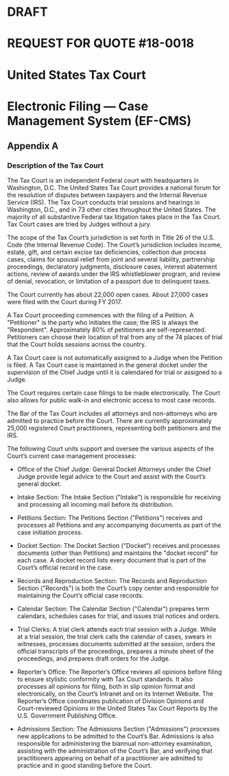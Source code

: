 # DRAFT
# REQUEST FOR QUOTE #18-0018
# United States Tax Court
# Electronic Filing — Case Management System (EF-CMS)

## Appendix A

### Description of the Tax Court

The Tax Court is an independent Federal court with headquarters in Washington, D.C. The United States Tax Court provides a national forum for the resolution of disputes between taxpayers and the Internal Revenue Service (IRS). The Tax Court conducts trial sessions and hearings in Washington, D.C., and in 73 other cities throughout the United States. The majority of all substantive Federal tax litigation takes place in the Tax Court. Tax Court cases are tried by Judges without a jury.

The scope of the Tax Court’s jurisdiction is set forth in Title 26 of the U.S. Code (the Internal Revenue Code). The Court’s jurisdiction includes income, estate, gift, and certain excise tax deficiencies, collection due process cases, claims for spousal relief from joint and several liability, partnership proceedings, declaratory judgments, disclosure cases, interest abatement actions, review of awards under the IRS whistleblower program, and review of denial, revocation, or limitation of a passport due to delinquent taxes.

The Court currently has about 22,000 open cases. About 27,000 cases were filed with the Court during FY 2017.

A Tax Court proceeding commences with the filing of a Petition. A "Petitioner" is the party who initiates the case; the IRS is always the "Respondent". Approximately 80% of petitioners are self-represented. Petitioners can choose their location of tral from any of the 74 places of trial that the Court holds sessions across the country.

A Tax Court case is not automatically assigned to a Judge when the Petition is filed. A Tax Court case is maintained in the general docket under the supervision of the Chief Judge until it is calendared for trial or assigned to a Judge.

The Court requires certain case filings to be made electronically. The Court also allows for public walk-in and electronic access to most case records.

The Bar of the Tax Court includes all attorneys and non-attorneys who are admitted to practice before the Court. There are currently approximately 25,000 registered Court practitioners, representing both petitioners and the IRS.

The following Court units support and oversee the various aspects of the Court’s current case management processes:

- Office of the Chief Judge: General Docket Attorneys under the Chief Judge provide legal advice to the Court and assist with the Court’s general docket.

- Intake Section: The Intake Section ("Intake") is responsible for receiving and processing all incoming mail before its distribution.

- Petitions Section: The Petitions Section ("Petitions") receives and processes all Petitions and any accompanying documents as part of the case initiation process.

- Docket Section: The Docket Section ("Docket") receives and processes documents (other than Petitions) and maintains the "docket record" for each case. A docket record lists every document that is part of the Court’s official record in the case.

- Records and Reproduction Section: The Records and Reproduction Section ("Records") is both the Court’s copy center and responsible for maintaining the Court’s official case records.

- Calendar Section: The Calendar Section ("Calendar") prepares term calendars, schedules cases for trial, and issues trial notices and orders.

- Trial Clerks: A trial clerk attends each trial session with a Judge. While at a trial session, the trial clerk calls the calendar of cases, swears in witnesses, processes documents submitted at the session, orders the official transcripts of the proceedings, prepares a minute sheet of the proceedings, and prepares draft orders for the Judge.

- Reporter’s Office: The Reporter’s Office reviews all opinions before filing to ensure stylistic conformity with Tax Court standards. It also processes all opinions for filing, both in slip opinion format and electronically, on the Court’s Intranet and on its Internet Website. The Reporter’s Office coordinates publication of Division Opinions and Court-reviewed Opinions in the United States Tax Court Reports by the U.S. Government Publishing Office.

- Admissions Section: The Admissions Section ("Admissions") processes new applications to be admitted to the Court’s Bar. Admissions is also responsible for administering the biannual non-attorney examination, assisting with the administration of the Court’s Bar, and verifying that practitioners appearing on behalf of a practitioner are admitted to practice and in good standing before the Court.
